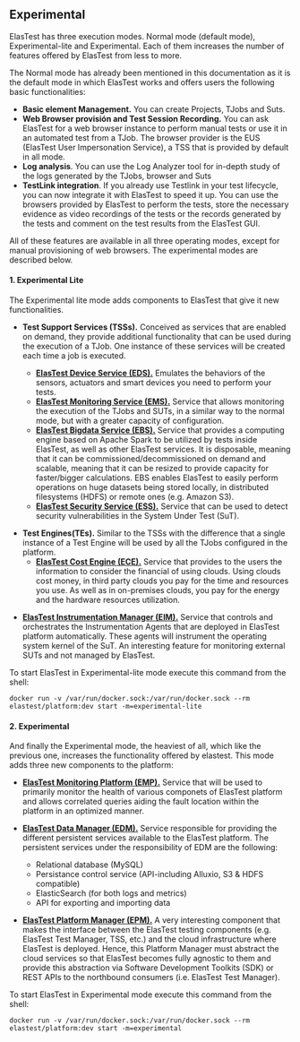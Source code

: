 <div class="range range-xs-left">
<div class="cell-xs-10 cell-lg-6 text-md-left inset-md-right-80 cell-lg-push-1 offset-top-50 offset-lg-top-0">
<h2 id="content" class="h1">Experimental</h2>
</div>
</div>

ElasTest has three execution modes. Normal mode (default mode), Experimental-lite and Experimental. Each of them increases the number of features offered by ElasTest from less to more.

The Normal mode has already been mentioned in this documentation as it is the default mode in which ElasTest works and offers users the following basic functionalities:

- **Basic element Management.** You can create Projects, TJobs and Suts.
- **Web Browser provisión and Test Session Recording.** You can ask ElasTest for a web browser instance to perform manual tests or use it in an automated test from a TJob. The browser provider is the EUS (ElasTest User Impersonation Service), a TSS that is provided by default in all mode.
- **Log analysis**. You can use the Log Analyzer tool for in-depth study of the logs generated by the TJobs, browser and Suts
- **TestLink integration**. If you already use Testlink in your test lifecycle, you can now integrate it with ElasTest to speed it up. You can use the browsers provided by ElasTest to perform the tests, store the necessary evidence as video recordings of the tests or the records generated by the tests and comment on the test results from the ElasTest GUI.

All of these features are available in all three operating modes, except for manual provisioning of web browsers.
The experimental modes are described below.

<h4 class="holder-subtitle link-top">1. Experimental Lite</h4>
The Experimental lite mode adds components to ElasTest that give it new functionalities.
<p>

- **Test Support Services (TSSs).** Conceived as services that are enabled on demand, they provide additional functionality that can be used during the execution of a TJob. One instance of these services will be created each time a job is executed.
    
    - **[ElasTest Device Service (EDS).](https://github.com/elastest/elastest-device-emulator-service/blob/master/docs/index.md)** Emulates the behaviors of the sensors, actuators and smart devices you need to perform your tests.
    - **[ElasTest Monitoring Service (EMS).](https://github.com/elastest/elastest-monitoring-service/blob/master/docs/user-docs.md)** Service that allows monitoring the execution of the TJobs and SUTs, in a similar way to the normal mode, but with a greater capacity of configuration.
    - **[ElasTest Bigdata Service (EBS).](https://github.com/elastest/elastest-bigdata-service/blob/master/docs/user-docs.md)** Service that provides a computing engine based on Apache Spark to be utilized by tests inside ElasTest, as well as other ElasTest services. It is disposable, meaning that it can be commissioned/decommissioned on demand and scalable, meaning that it can be resized to provide capacity for faster/bigger calculations. EBS enables ElasTest to easily perform operations on huge datasets being stored locally, in distributed filesystems (HDFS) or remote ones (e.g. Amazon S3).
    - **[ElasTest Security Service (ESS).](https://github.com/elastest/elastest-security-service/blob/master/docs/user-docs.md)** Service that can be used to detect security vulnerabilities in the System Under Test (SuT).

</p>
<p>

- **Test Engines(TEs).** Similar to the TSSs with the difference that a single instance of a Test Engine will be used by all the TJobs configured in the platform.
    - **[ElasTest Cost Engine (ECE).](https://github.com/elastest/elastest-cost-engine/blob/master/docs/user-docs.md)** Service that provides to the users the information to consider the financial of using clouds. Using clouds cost money, in third party clouds you pay for the time and resources you use. As well as in on-premises clouds, you pay for the energy and the hardware resources utilization.

</p>


- **[ElasTest Instrumentation Manager (EIM).](https://github.com/elastest/elastest-instrumentation-manager/blob/master/docs/user-docs.md)** Service that controls and orchestrates the Instrumentation Agents that are deployed in ElasTest platform automatically. These agents will instrument the operating system kernel of the SuT. An interesting feature for monitoring external SUTs and not managed by ElasTest.

To start ElasTest in Experimental-lite mode execute this command from the shell:
```text
docker run -v /var/run/docker.sock:/var/run/docker.sock --rm elastest/platform:dev start -m=experimental-lite
```


<h4 class="holder-subtitle link-top">2. Experimental</h4>
And finally the Experimental mode, the heaviest of all, which like the previous one, increases the functionality offered by elastest. This mode adds three new components to the platform:

- **[ElasTest Monitoring Platform (EMP).](https://github.com/elastest/elastest-monitoring-platform/blob/master/docs/index.md)** Service that will be used to primarily monitor the health of various componets of ElasTest platform and allows correlated queries aiding the fault location within the platform in an optimized manner.
<p>

- **[ElasTest Data Manager (EDM).](https://github.com/elastest/elastest-data-manager/blob/master/docs/index.md)** Service responsible for providing the different persistent services available to the ElasTest platform. The persistent services under the responsibility of EDM are the following:

    - Relational database (MySQL)
    - Persistance control service (API-including Alluxio, S3 & HDFS compatible)
    - ElasticSearch (for both logs and metrics)
    - API for exporting and importing data

</p>

- **[ElasTest Platform Manager (EPM).](https://github.com/elastest/elastest-platform-manager/blob/master/docs/index.md)** A very interesting component that makes the interface between the ElasTest testing components (e.g. ElasTest Test Manager, TSS, etc.) and the cloud infrastructure where ElasTest is deployed. Hence, this Platform Manager must abstract the cloud services so that ElasTest becomes fully agnostic to them and provide this abstraction via Software Development Toolkits (SDK) or REST APIs to the northbound consumers (i.e. ElasTest Test Manager).



To start ElasTest in Experimental mode execute this command from the shell:
```text
docker run -v /var/run/docker.sock:/var/run/docker.sock --rm elastest/platform:dev start -m=experimental
```
